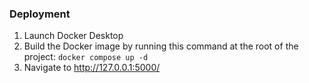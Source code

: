 ### Deployment

1. Launch Docker Desktop
2. Build the Docker image by running this command at the root of the project: `docker compose up -d`
3. Navigate to http://127.0.0.1:5000/